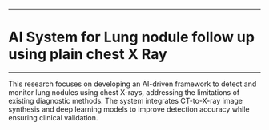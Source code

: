 ___
# AI System for Lung nodule follow up using plain chest X Ray
___

This research focuses on developing an AI-driven framework to detect and monitor lung nodules using chest X-rays, addressing the limitations of existing diagnostic methods. The system integrates CT-to-X-ray image synthesis and deep learning models to improve detection accuracy while ensuring clinical validation.
